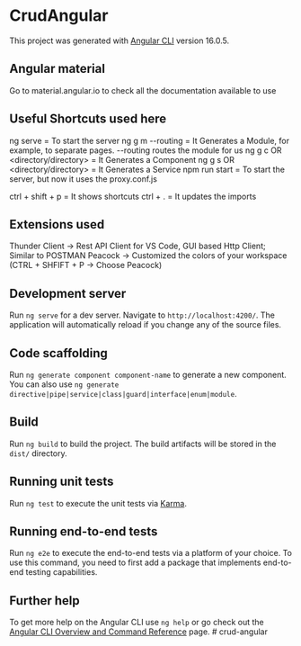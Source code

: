 # CrudAngular

This project was generated with [Angular CLI](https://github.com/angular/angular-cli) version 16.0.5.

## Angular material
Go to material.angular.io to check all the documentation available to use

## Useful Shortcuts used here
ng serve = To start the server
ng g m <NAME> --routing = It Generates a Module, for example, to separate pages. --routing routes the module for us
ng g c <NAME> OR <directory/directory> = It Generates a Component
ng g s <NAME> OR <directory/directory> = It Generates a Service
npm run start = To start the server, but now it uses the proxy.conf.js 

ctrl + shift + p = It shows shortcuts
ctrl + . = It updates the imports

## Extensions used
Thunder Client -> Rest API Client for VS Code, GUI based Http Client; Similar to POSTMAN
Peacock -> Customized the colors of your workspace (CTRL + SHFIFT + P -> Choose Peacock)

## Development server

Run `ng serve` for a dev server. Navigate to `http://localhost:4200/`. The application will automatically reload if you change any of the source files.

## Code scaffolding

Run `ng generate component component-name` to generate a new component. You can also use `ng generate directive|pipe|service|class|guard|interface|enum|module`.

## Build

Run `ng build` to build the project. The build artifacts will be stored in the `dist/` directory.

## Running unit tests

Run `ng test` to execute the unit tests via [Karma](https://karma-runner.github.io).

## Running end-to-end tests

Run `ng e2e` to execute the end-to-end tests via a platform of your choice. To use this command, you need to first add a package that implements end-to-end testing capabilities.

## Further help

To get more help on the Angular CLI use `ng help` or go check out the [Angular CLI Overview and Command Reference](https://angular.io/cli) page.
#   c r u d - a n g u l a r 
 
 
